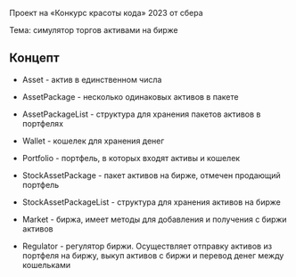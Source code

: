 Проект на «Конкурс красоты кода» 2023 от сбера

Тема: симулятор торгов активами на бирже

## Концепт
- Asset - актив в единственном числа
- AssetPackage - несколько одинаковых активов в пакете
- AssetPackageList - структура для хранения пакетов активов в портфелях
- Wallet - кошелек для хранения денег
- Portfolio - портфель, в которых входят активы и кошелек
  

- StockAssetPackage - пакет активов на бирже, отмечен продающий портфель
- StockAssetPackageList - структура для хранения активов на бирже
- Market - биржа, имеет методы для добавления и получения с биржи активов
   

- Regulator - регулятор биржи. Осуществляет отправку активов из портфеля на биржу, выкуп активов с биржи и перевод денег между кошельками 
